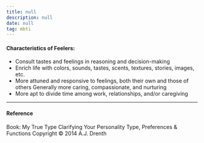 ```yaml
---
title: null
description: null
date: null
tag: mbti
---
```


#### Characteristics of Feelers:

- Consult tastes and feelings in reasoning and decision-making
- Enrich life with colors, sounds, tastes, scents, textures, stories, images, etc.
- More attuned and responsive to feelings, both their own and those of others Generally more caring, compassionate, and nurturing
- More apt to divide time among work, relationships, and/or caregiving

---

#### Reference

Book: My True Type Clarifying Your Personality Type, Preferences & Functions Copyright © 2014 A.J. Drenth
